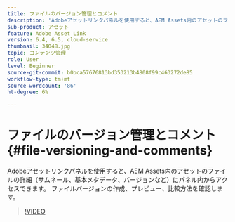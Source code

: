 ```yaml
---
title: ファイルのバージョン管理とコメント
description: 'Adobeアセットリンクパネルを使用すると、AEM Assets内のアセットのファイルの詳細（サムネール、基本メタデータ、バージョンなど）にパネル内からアクセスできます。 ファイルバージョンの作成、プレビュー、比較方法を確認します。  '
sub-product: アセット
feature: Adobe Asset Link
version: 6.4, 6.5, cloud-service
thumbnail: 34048.jpg
topic: コンテンツ管理
role: User
level: Beginner
source-git-commit: b0bca57676813bd353213b4808f99c463272de85
workflow-type: tm+mt
source-wordcount: '86'
ht-degree: 6%

---
```



# ファイルのバージョン管理とコメント{#file-versioning-and-comments}

Adobeアセットリンクパネルを使用すると、AEM Assets内のアセットのファイルの詳細（サムネール、基本メタデータ、バージョンなど）にパネル内からアクセスできます。 ファイルバージョンの作成、プレビュー、比較方法を確認します。

>[!VIDEO](https://video.tv.adobe.com/v/34048/?quality=12)
